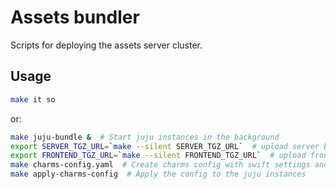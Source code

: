 Assets bundler
===

Scripts for deploying the assets server cluster.

Usage
---

``` bash
make it so
```

or:

``` bash
make juju-bundle &  # Start juju instances in the background
export SERVER_TGZ_URL=`make --silent SERVER_TGZ_URL`  # upload server build to swift and get URL
export FRONTEND_TGZ_URL=`make --silent FRONTEND_TGZ_URL`  # upload frontend build to swift build and get URL
make charms-config.yaml  # Create charms config with swift settings and build URLs
make apply-charms-config  # Apply the config to the juju instances
```
